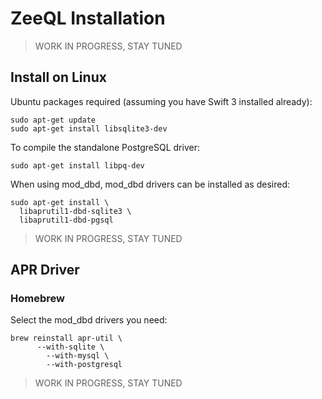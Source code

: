 # ZeeQL Installation

> WORK IN PROGRESS, STAY TUNED

## Install on Linux

Ubuntu packages required (assuming you have Swift 3 installed already):

    sudo apt-get update
    sudo apt-get install libsqlite3-dev

To compile the standalone PostgreSQL driver:

    sudo apt-get install libpq-dev
    
When using mod_dbd, mod_dbd drivers can be installed as desired:

    sudo apt-get install \
      libaprutil1-dbd-sqlite3 \
      libaprutil1-dbd-pgsql

> WORK IN PROGRESS, STAY TUNED


## APR Driver

### Homebrew

Select the mod_dbd drivers you need:

    brew reinstall apr-util \
		  --with-sqlite \
			--with-mysql \
			--with-postgresql

> WORK IN PROGRESS, STAY TUNED
